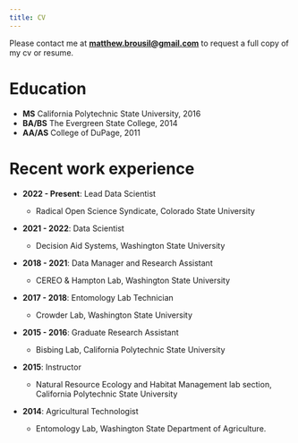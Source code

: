```yaml
---
title: CV
---
```



Please contact me at **matthew.brousil@gmail.com** to request a full copy of my cv or resume.


Education
======
* **MS** California Polytechnic State University, 2016
* **BA/BS** The Evergreen State College, 2014
* **AA/AS** College of DuPage, 2011

Recent work experience
======
* **2022 - Present**: Lead Data Scientist
  * Radical Open Science Syndicate, Colorado State University

* **2021 - 2022**: Data Scientist
  * Decision Aid Systems, Washington State University

* **2018 - 2021**: Data Manager and Research Assistant
  * CEREO & Hampton Lab, Washington State University

* **2017 - 2018**: Entomology Lab Technician
  * Crowder Lab, Washington State University

* **2015 - 2016**: Graduate Research Assistant
  * Bisbing Lab, California Polytechnic State University

* **2015**: Instructor
  * Natural Resource Ecology and Habitat Management lab section, California Polytechnic State University

* **2014**: Agricultural Technologist
  * Entomology Lab, Washington State Department of Agriculture.
